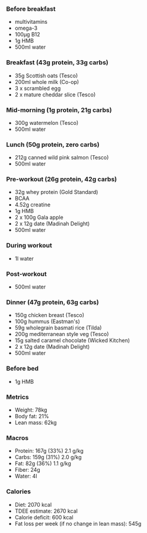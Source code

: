 ### Before breakfast

- multivitamins
- omega-3
- 100μg B12
- 1g HMB
- 500ml water

### Breakfast (43g protein, 33g carbs)

- 35g Scottish oats (Tesco)
- 200ml whole milk (Co-op)
- 3 x scrambled egg
- 2 x mature cheddar slice (Tesco)

### Mid-morning (1g protein, 21g carbs)

- 300g watermelon (Tesco)
- 500ml water

### Lunch (50g protein, zero carbs)

- 212g canned wild pink salmon (Tesco)
- 500ml water

### Pre-workout (26g protein, 42g carbs)

- 32g whey protein (Gold Standard)
- BCAA
- 4.52g creatine
- 1g HMB
- 2 x 100g Gala apple
- 2 x 12g date (Madinah Delight)
- 500ml water

### During workout

- 1l water

### Post-workout

- 500ml water

### Dinner (47g protein, 63g carbs)

- 150g chicken breast (Tesco)
- 100g hummus (Eastman's)
- 59g wholegrain basmati rice (Tilda)
- 200g mediterranean style veg (Tesco)
- 15g salted caramel chocolate (Wicked Kitchen)
- 2 x 12g date (Madinah Delight)
- 500ml water

### Before bed

- 1g HMB

### Metrics

- Weight: 78kg
- Body fat: 21%
- Lean mass: 62kg

### Macros

- Protein: 167g (33%) 2.1 g/kg
- Carbs: 159g (31%) 2.0 g/kg
- Fat: 82g (36%) 1.1 g/kg
- Fiber: 24g
- Water: 4l

### Calories

- Diet: 2070 kcal
- TDEE estimate: 2670 kcal
- Calorie deficit: 600 kcal
- Fat loss per week (if no change in lean mass): 545g